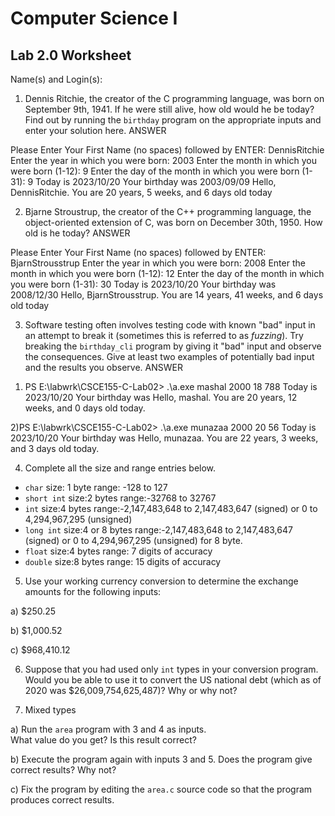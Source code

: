 
# Computer Science I 
## Lab 2.0 Worksheet

Name(s) and Login(s):



1. Dennis Ritchie, the creator of the C programming language,
was born on September 9th, 1941.  If he were still alive,
how old would he be today?  Find out by running the `birthday`
program on the appropriate inputs and enter your solution here.
ANSWER

Please Enter Your First Name (no spaces) followed by ENTER: DennisRitchie 
Enter the year in which you were born: 2003
Enter the month in which you were born (1-12): 9
Enter the day of the month in which you were born (1-31): 9
Today is 2023/10/20
Your birthday was 2003/09/09
Hello, DennisRitchie.  You are 20 years, 5 weeks, and 6 days old today



2. Bjarne Stroustrup, the creator of the C++ programming
language, the object-oriented extension of C, was born on
December 30th, 1950.  How old is he today?
ANSWER

Please Enter Your First Name (no spaces) followed by ENTER: BjarnStrousstrup
Enter the year in which you were born: 2008
Enter the month in which you were born (1-12): 12
Enter the day of the month in which you were born (1-31): 30
Today is 2023/10/20
Your birthday was 2008/12/30
Hello, BjarnStrousstrup.  You are 14 years, 41 weeks, and 6 days old today



3. Software testing often involves testing code with known
"bad" input in an attempt to break it (sometimes this is
referred to as *fuzzing*).  Try breaking the `birthday_cli`
program by giving it "bad" input and observe the consequences.
Give at least two examples of potentially bad input and the
results you observe.
ANSWER

1) PS E:\labwrk\CSCE155-C-Lab02> .\a.exe mashal 2000 18 788
Today is 2023/10/20
Your birthday was
Hello, mashal.  You are 20 years, 12 weeks, and 0 days old today.

2)PS E:\labwrk\CSCE155-C-Lab02> .\a.exe munazaa 2000 20 56
Today is 2023/10/20
Your birthday was
Hello, munazaa.  You are 22 years, 3 weeks, and 3 days old today.

4. Complete all the size and range entries below.

* `char`
  size: 1 byte
  range: -128 to 127
* `short int`
  size:2 bytes
  range:-32768 to 32767
* `int`
  size:4 bytes
  range:-2,147,483,648 to 2,147,483,647 (signed) or 0 to 4,294,967,295 (unsigned)
* `long int`
  size:4 or 8 bytes 
  range:-2,147,483,648 to 2,147,483,647 (signed) or 0 to 4,294,967,295 (unsigned) for 8 byte.
* `float`
  size:4 bytes
  range: 7 digits of accuracy
* `double`
  size:8 bytes
  range: 15 digits of accuracy


5. Use your working currency conversion to determine
the exchange amounts for the following inputs:

  a) $250.25

  b) $1,000.52

  c) $968,410.12



6. Suppose that you had used only `int` types
in your conversion program.  Would you be able
to use it to convert the US national debt
(which as of 2020 was \$26,009,754,625,487)?
Why or why not?




7. Mixed types

a) Run the `area` program with 3 and 4 as inputs.  
What value do you get?  Is this result correct?


b) Execute the program again with inputs 3 and 5.
Does the program give correct results?  Why not?


c) Fix the program by editing the `area.c` source
code so that the program produces correct results.

